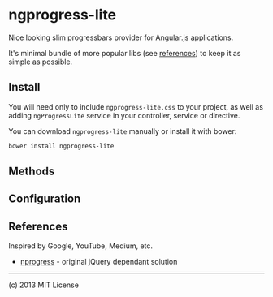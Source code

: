 # ngprogress-lite

Nice looking slim progressbars provider for Angular.js applications.

It's minimal bundle of more popular libs (see [references](https://github.com/voronianski/ngprogress-lite#References)) to keep it as simple as possible.

## Install

You will need only to include ``ngprogress-lite.css`` to your project, as well as adding ``ngProgressLite`` service in your controller, service or directive.

You can download ``ngprogress-lite`` manually or install it with bower:

```bash
bower install ngprogress-lite
```

## Methods

## Configuration

## References

Inspired by Google, YouTube, Medium, etc.

- [nprogress](https://github.com/rstacruz/nprogress/) - original jQuery dependant solution

---

(c) 2013 MIT License